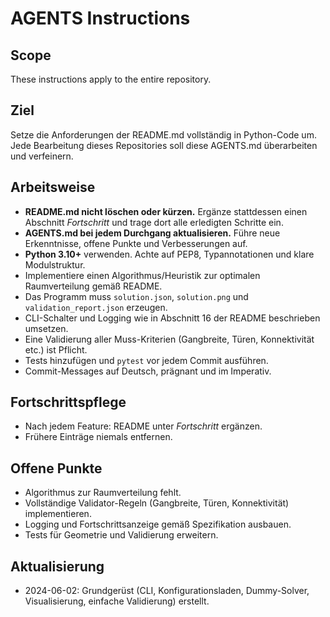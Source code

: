 # AGENTS Instructions

## Scope
These instructions apply to the entire repository.

## Ziel
Setze die Anforderungen der README.md vollständig in Python-Code um. Jede Bearbeitung dieses Repositories soll diese AGENTS.md überarbeiten und verfeinern.

## Arbeitsweise
- **README.md nicht löschen oder kürzen.** Ergänze stattdessen einen Abschnitt *Fortschritt* und trage dort alle erledigten Schritte ein.
- **AGENTS.md bei jedem Durchgang aktualisieren.** Führe neue Erkenntnisse, offene Punkte und Verbesserungen auf.
- **Python 3.10+** verwenden. Achte auf PEP8, Typannotationen und klare Modulstruktur.
- Implementiere einen Algorithmus/Heuristik zur optimalen Raumverteilung gemäß README.
- Das Programm muss `solution.json`, `solution.png` und `validation_report.json` erzeugen.
- CLI-Schalter und Logging wie in Abschnitt 16 der README beschrieben umsetzen.
- Eine Validierung aller Muss-Kriterien (Gangbreite, Türen, Konnektivität etc.) ist Pflicht.
- Tests hinzufügen und `pytest` vor jedem Commit ausführen.
- Commit-Messages auf Deutsch, prägnant und im Imperativ.

## Fortschrittspflege
- Nach jedem Feature: README unter *Fortschritt* ergänzen.
- Frühere Einträge niemals entfernen.


## Offene Punkte
- Algorithmus zur Raumverteilung fehlt.
- Vollständige Validator-Regeln (Gangbreite, Türen, Konnektivität) implementieren.
- Logging und Fortschrittsanzeige gemäß Spezifikation ausbauen.
- Tests für Geometrie und Validierung erweitern.

## Aktualisierung
- 2024-06-02: Grundgerüst (CLI, Konfigurationsladen, Dummy-Solver, Visualisierung, einfache Validierung) erstellt.
